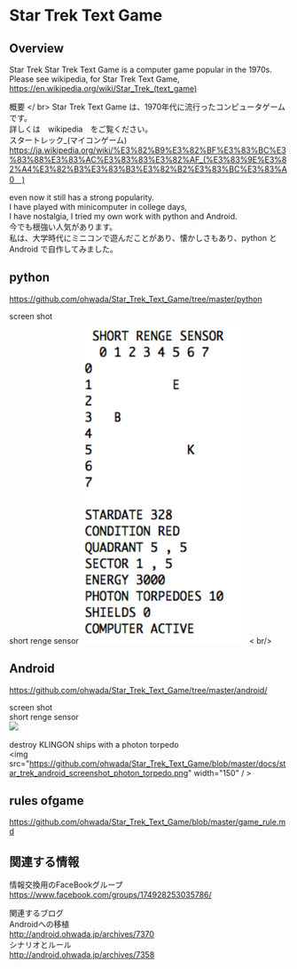 # Star Trek Text Game

## Overview <br/>
Star Trek Star Trek Text Game is a computer game popular in the 1970s. <br/>
Please see wikipedia, for Star Trek Text Game, <br/>
https://en.wikipedia.org/wiki/Star_Trek_(text_game) <br/>

 概要 </ br>
 Star Trek Text Game は、1970年代に流行ったコンピュータゲームです。<br/>
詳しくは　wikipedia　をご覧ください。<br/>
スタートレック_(マイコンゲーム) <br/>
https://ja.wikipedia.org/wiki/%E3%82%B9%E3%82%BF%E3%83%BC%E3%83%88%E3%83%AC%E3%83%83%E3%82%AF_(%E3%83%9E%E3%82%A4%E3%82%B3%E3%83%B3%E3%82%B2%E3%83%BC%E3%83%A0　) <br/>

even now it still has a strong popularity. <br/>
I have played with minicomputer in college days,  <br/>
I have nostalgia, I tried my own work with python and Android. <br/>
今でも根強い人気があります。<br/>
私は、大学時代にミニコンで遊んだことがあり、懐かしさもあり、python と Android で自作してみました。<br/>

## python <br/>
https://github.com/ohwada/Star_Trek_Text_Game/tree/master/python <br/>

screen shot <br/>
short renge sensor
<img src="https://github.com/ohwada/Star_Trek_Text_Game/blob/master/python/docs/screenshot_python_short_sensor.png" width="300" />  < br/>

## Android <br/>
https://github.com/ohwada/Star_Trek_Text_Game/tree/master/android/ <br/>

screen shot <br/>
short renge sensor <br/>
<img src="https://github.com/ohwada/Star_Trek_Text_Game/blob/master/docs/star_trek_android_screenshot_lshort_renge_sensor.png" width="150"  /> <br/>

destroy KLINGON ships with a photon torpedo <br/>
<img src="https://github.com/ohwada/Star_Trek_Text_Game/blob/master/docs/star_trek_android_screenshot_photon_torpedo.png" width="150"  / > <br/>

## rules ofgame
https://github.com/ohwada/Star_Trek_Text_Game/blob/master/game_rule.md <br/>

## 関連する情報 <br/>
情報交換用のFaceBookグループ <br/>
https://www.facebook.com/groups/174928253035786/

関連するブログ <br/>
Androidへの移植 <br/>
http://android.ohwada.jp/archives/7370 <br/>
シナリオとルール <br/>
http://android.ohwada.jp/archives/7358 <br/>

